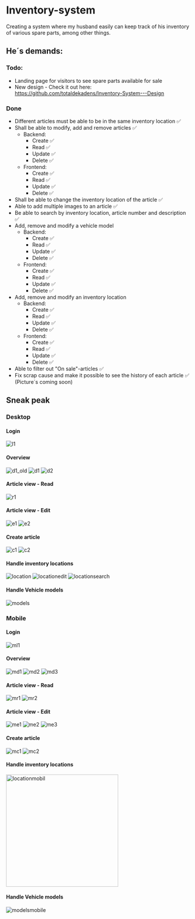 
# Inventory-system

Creating a system where my husband easily can keep track of his inventory of various spare parts, among other things. 

## He´s demands: 

### Todo:

* Landing page for visitors to see spare parts available for sale
* New design - Check it out here: https://github.com/totaldekadens/Inventory-System---Design

### Done

* Different articles must be able to be in the same inventory location ✅
* Shall be able to modify, add and remove articles ✅
  * Backend:
      * Create ✅
      * Read ✅
      * Update ✅
      * Delete ✅
  * Frontend:
      * Create ✅
      * Read ✅
      * Update ✅  
      * Delete ✅
* Shall be able to change the inventory location of the article ✅
* Able to add multiple images to an article ✅
* Be able to search by inventory location, article number and description ✅
* Add, remove and modify a vehicle model
    * Backend:
      * Create ✅
      * Read ✅
      * Update ✅
      * Delete ✅
  * Frontend:
      * Create ✅
      * Read ✅
      * Update ✅
      * Delete ✅
* Add, remove and modify an inventory location
  * Backend:
      * Create ✅
      * Read ✅
      * Update ✅
      * Delete ✅
  * Frontend:
      * Create ✅
      * Read ✅
      * Update ✅
      * Delete ✅
* Able to filter out "On sale"-articles ✅
* Fix scrap cause and make it possible to see the history of each article ✅  (Picture´s coming soon)  


## Sneak peak


### Desktop

#### Login

![l1](https://github.com/totaldekadens/Inventory-system/assets/90898648/64b97af7-2e8a-437c-914e-5c5a3faccd55)


#### Overview

![d1_old](https://github.com/totaldekadens/Inventory-system/assets/90898648/d3ebd704-408c-47d7-acc8-6512f25aee31)
![d1](https://github.com/totaldekadens/Inventory-system/assets/90898648/096fbfe1-1852-4d37-9709-0df046a4e6a3)
![d2](https://github.com/totaldekadens/Inventory-system/assets/90898648/046fcd2e-7922-40c9-98b6-4d32f438ca18)




#### Article view - Read

![r1](https://github.com/totaldekadens/Inventory-system/assets/90898648/cf7ea298-8203-4217-84d3-255485f0bb7c)



#### Article view - Edit

![e1](https://github.com/totaldekadens/Inventory-system/assets/90898648/fd080266-949c-4895-8b81-572a487c16fe)
![e2](https://github.com/totaldekadens/Inventory-system/assets/90898648/90850d78-f50f-4a55-86dc-bad0cd07002b)



#### Create article

![c1](https://github.com/totaldekadens/Inventory-system/assets/90898648/3ce6bb9f-f1de-41dd-a1ff-0cbdd62b6877)
![c2](https://github.com/totaldekadens/Inventory-system/assets/90898648/ffac582e-eb04-43a5-ad9f-52f0a6cdfffc)

#### Handle inventory locations
![location](https://github.com/totaldekadens/Inventory-system/assets/90898648/5bf9cdae-b538-42fb-a0d6-2e4059097bee)
![locationedit](https://github.com/totaldekadens/Inventory-system/assets/90898648/32cdd6f7-22b7-4773-869c-8cf0cb2b07b5)
![locationsearch](https://github.com/totaldekadens/Inventory-system/assets/90898648/53664ffb-4c8b-4315-83db-618e27cc9fa2)


#### Handle Vehicle models
![models](https://github.com/totaldekadens/Inventory-system/assets/90898648/13d9b67b-fa4a-495d-a279-58c8a7bb91d2)



### Mobile


#### Login
![ml1](https://github.com/totaldekadens/Inventory-system/assets/90898648/7f8343d6-e38c-450b-ad9a-2b5bd1fe7428)


#### Overview

![md1](https://github.com/totaldekadens/Inventory-system/assets/90898648/e0ab29ec-f943-4a9b-9f0d-800156ffd7c6)
![md2](https://github.com/totaldekadens/Inventory-system/assets/90898648/fc76a1c5-054b-4e46-87eb-ac2c04e72d60)
![md3](https://github.com/totaldekadens/Inventory-system/assets/90898648/06d721e6-9258-426f-bd7e-29a9d9c59b8c)


#### Article view - Read

![mr1](https://github.com/totaldekadens/Inventory-system/assets/90898648/f228f0b8-ebf2-4af5-a395-bf080057adad)
![mr2](https://github.com/totaldekadens/Inventory-system/assets/90898648/9a240025-9f8f-4d4b-8882-4d1210376164)




#### Article view - Edit

![me1](https://github.com/totaldekadens/Inventory-system/assets/90898648/57dea1d6-475e-40a1-85dc-be70f584b725)
![me2](https://github.com/totaldekadens/Inventory-system/assets/90898648/10b852c0-f276-498b-be7c-69d472a08035)
![me3](https://github.com/totaldekadens/Inventory-system/assets/90898648/33a2f286-f26b-4f39-8f79-9eb7505fcfcc)


#### Create article

![mc1](https://github.com/totaldekadens/Inventory-system/assets/90898648/975af76a-ef1c-46b1-b633-147a2ba13218)
![mc2](https://github.com/totaldekadens/Inventory-system/assets/90898648/e08b55b1-4598-48f0-9ce9-9e9e36dd5e03)


#### Handle inventory locations
<img width="306" alt="locationmobil" src="https://github.com/totaldekadens/Inventory-system/assets/90898648/671e3783-242d-419f-bad0-bbf8a503e714">


#### Handle Vehicle models
![modelsmobile](https://github.com/totaldekadens/Inventory-system/assets/90898648/901c38c7-6663-455f-9567-f2aeeaddfe08)
